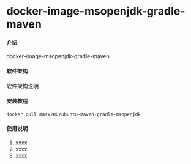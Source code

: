 # docker-image-msopenjdk-gradle-maven

#### 介绍
docker-image-msopenjdk-gradle-maven

#### 软件架构
软件架构说明


#### 安装教程


```shell
docker pull masx200/ubuntu-maven-gradle-msopenjdk
```

#### 使用说明

1.  xxxx
2.  xxxx
3.  xxxx
